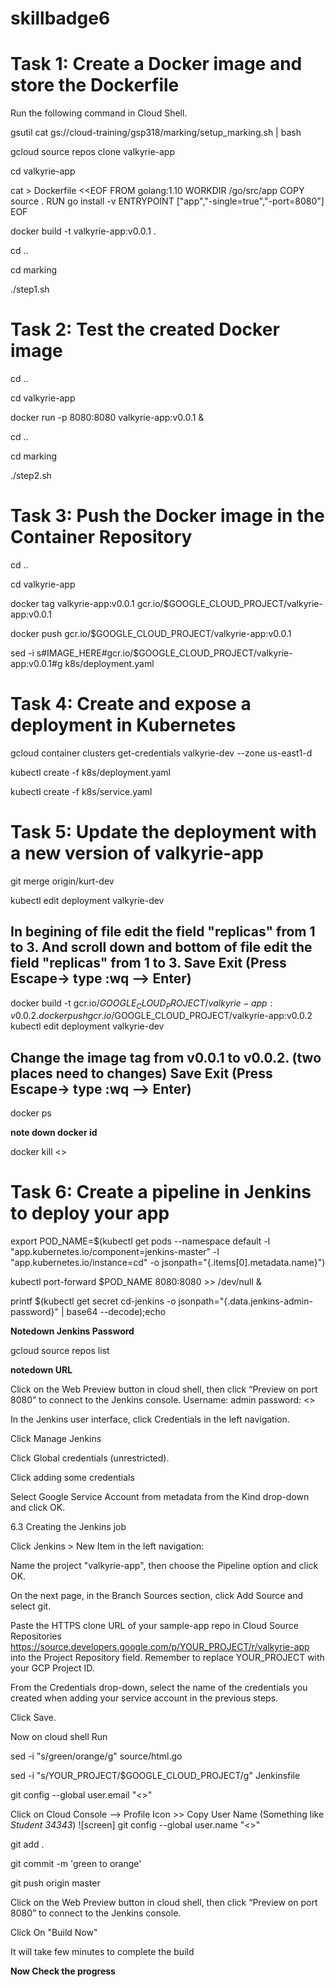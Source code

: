 # skillbadge6

# Task 1: Create a Docker image and store the Dockerfile
Run the following command in Cloud Shell.

gsutil cat gs://cloud-training/gsp318/marking/setup_marking.sh | bash

gcloud source repos clone valkyrie-app

cd valkyrie-app

cat > Dockerfile <<EOF
FROM golang:1.10
WORKDIR /go/src/app
COPY source .
RUN go install -v
ENTRYPOINT ["app","-single=true","-port=8080"]
EOF

docker build -t valkyrie-app:v0.0.1 .

cd ..

cd marking

./step1.sh

# Task 2: Test the created Docker image

cd ..

cd valkyrie-app

docker run -p 8080:8080 valkyrie-app:v0.0.1 &

cd ..

cd marking

./step2.sh  

# Task 3: Push the Docker image in the Container Repository
cd ..

cd valkyrie-app

docker tag valkyrie-app:v0.0.1 gcr.io/$GOOGLE_CLOUD_PROJECT/valkyrie-app:v0.0.1

docker push gcr.io/$GOOGLE_CLOUD_PROJECT/valkyrie-app:v0.0.1

sed -i s#IMAGE_HERE#gcr.io/$GOOGLE_CLOUD_PROJECT/valkyrie-app:v0.0.1#g k8s/deployment.yaml

# Task 4: Create and expose a deployment in Kubernetes

gcloud container clusters get-credentials valkyrie-dev --zone us-east1-d

kubectl create -f k8s/deployment.yaml

kubectl create -f k8s/service.yaml

# Task 5: Update the deployment with a new version of valkyrie-app

git merge origin/kurt-dev

kubectl edit deployment valkyrie-dev

## In begining of file  edit the field "replicas" from 1 to 3. And scroll down and bottom of file edit the field "replicas" from 1 to 3. Save Exit (Press Escape-> type :wq --> Enter)


docker build -t gcr.io/$GOOGLE_CLOUD_PROJECT/valkyrie-app:v0.0.2 .
docker push gcr.io/$GOOGLE_CLOUD_PROJECT/valkyrie-app:v0.0.2
kubectl edit deployment valkyrie-dev

## Change the image tag from v0.0.1 to v0.0.2. (two places need to changes) Save Exit (Press Escape-> type :wq --> Enter)

docker ps

**note down docker id**

docker kill <<put dockerID>>

# Task 6: Create a pipeline in Jenkins to deploy your app

export POD_NAME=$(kubectl get pods --namespace default -l "app.kubernetes.io/component=jenkins-master" -l "app.kubernetes.io/instance=cd" -o jsonpath="{.items[0].metadata.name}")

kubectl port-forward $POD_NAME 8080:8080 >> /dev/null &

printf $(kubectl get secret cd-jenkins -o jsonpath="{.data.jenkins-admin-password}" | base64 --decode);echo

**Notedown Jenkins Password**

gcloud source repos list

**notedown URL**

Click on the Web Preview button in cloud shell, then click “Preview on port 8080” to connect to the Jenkins console.
Username: admin
password: <<Enter Jenkins Password>>
  

In the Jenkins user interface, click Credentials in the left navigation.

Click Manage Jenkins

Click Global credentials (unrestricted).

Click adding some credentials

Select Google Service Account from metadata from the Kind drop-down and click OK.


6.3 Creating the Jenkins job

Click Jenkins > New Item in the left navigation:

Name the project "valkyrie-app", then choose the  Pipeline option and click OK.

On the next page, in the Branch Sources section, click Add Source and select git.

Paste the HTTPS clone URL of your sample-app repo in Cloud Source Repositories https://source.developers.google.com/p/YOUR_PROJECT/r/valkyrie-app into the Project Repository field. Remember to replace YOUR_PROJECT with your GCP Project ID.

From the Credentials drop-down, select the name of the credentials you created when adding your service account in the previous steps.

Click Save.


Now on cloud shell Run

sed -i "s/green/orange/g" source/html.go

sed -i "s/YOUR_PROJECT/$GOOGLE_CLOUD_PROJECT/g" Jenkinsfile

git config --global user.email "<<qwiklabs user email id>>"

Click on Cloud Console --> Profile Icon >> Copy User Name (Something like *Student 34343*)
![screen]
git config --global user.name "<<Enter the User Name >>" 
  
git add .

git commit -m 'green to orange'

git push origin master

Click on the Web Preview button in cloud shell, then click “Preview on port 8080” to connect to the Jenkins console.

Click On "Build Now"

It will take few minutes to complete the build

**Now Check the progress**
